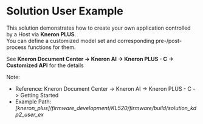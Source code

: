 # Solution User Example

This solution demonstrates how to create your own application controlled by a Host via **Kneron PLUS**.  
You can define a customized model set and corresponding pre-/post-process functions for them.

See **Kneron Document Center -> Kneron AI -> Kneron PLUS - C -> Customized API** for the details   
    
Note:

- Reference:  Kneron Document Center -> Kneron AI -> Kneron PLUS - C -> Getting Started
- Example Path: *[kneron_plus]/firmware_development/KL520/firmware/build/solution_kdp2_user_ex*